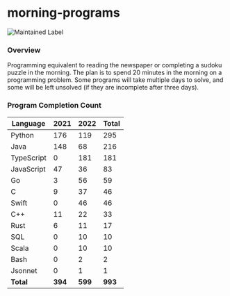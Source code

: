 # morning-programs

![Maintained Label](https://img.shields.io/badge/Maintained-Partially-yellow?style=for-the-badge)

### Overview

Programming equivalent to reading the newspaper or completing a sudoku puzzle in the morning.  The plan is to spend 20 
minutes in the morning on a programming problem.  Some programs will take multiple days to solve, and some will be left 
unsolved (if they are incomplete after three days).

### Program Completion Count

| Language     | 2021    | 2022    | Total   |
|--------------|---------|---------|---------|
| Python       | 176     | 119     | 295     |
| Java         | 148     | 68      | 216     |
| TypeScript   | 0       | 181     | 181     |
| JavaScript   | 47      | 36      | 83      |
| Go           | 3       | 56      | 59      |
| C            | 9       | 37      | 46      |
| Swift        | 0       | 46      | 46      |
| C++          | 11      | 22      | 33      |
| Rust         | 6       | 11      | 17      |
| SQL          | 0       | 10      | 10      |
| Scala        | 0       | 10      | 10      |
| Bash         | 0       | 2       | 2       |
| Jsonnet      | 0       | 1       | 1       |
| **Total**    | **394** | **599** | **993** |
